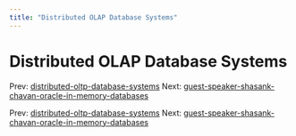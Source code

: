 ```yaml
---
title: "Distributed OLAP Database Systems"
---
```


# Distributed OLAP Database Systems

Prev: [distributed-oltp-database-systems](distributed-oltp-database-systems.md)
Next: [guest-speaker-shasank-chavan-oracle-in-memory-databases](guest-speaker-shasank-chavan-oracle-in-memory-databases.md)

Prev: [distributed-oltp-database-systems](distributed-oltp-database-systems.md)
Next: [guest-speaker-shasank-chavan-oracle-in-memory-databases](guest-speaker-shasank-chavan-oracle-in-memory-databases.md)
